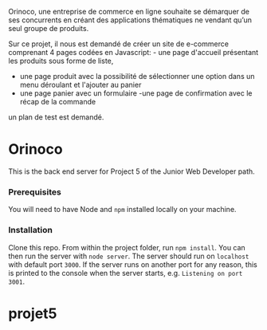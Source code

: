 Orinoco, une entreprise de commerce en ligne souhaite se démarquer de ses concurrents en créant des applications thématiques ne vendant qu’un seul groupe de produits.

Sur ce projet, il nous est demandé de créer un site de e-commerce comprenant 4 pages codées en Javascript: - une page d'accueil présentant les produits sous forme de liste, 
- une page produit avec la possibilité de sélectionner une option dans un menu déroulant et l'ajouter au panier
- une page panier avec un formulaire 
-une page de confirmation avec le récap de la commande

un plan de test est demandé. 


# Orinoco #

This is the back end server for Project 5 of the Junior Web Developer path.

### Prerequisites ###

You will need to have Node and `npm` installed locally on your machine.

### Installation ###

Clone this repo. From within the project folder, run `npm install`. You 
can then run the server with `node server`. 
The server should run on `localhost` with default port `3000`. If the
server runs on another port for any reason, this is printed to the
console when the server starts, e.g. `Listening on port 3001`.
# projet5
